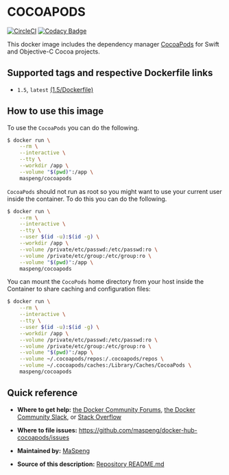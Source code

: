 # COCOAPODS
[![CircleCI](https://circleci.com/gh/MaSpeng/docker-hub-cocoapods/tree/master.svg?style=svg)](https://circleci.com/gh/MaSpeng/docker-hub-cocoapods/tree/master) [![Codacy Badge](https://api.codacy.com/project/badge/Grade/d73a415805a84e7db7f54287f6a5ee9c)](https://www.codacy.com/app/marco.spengler/docker-hub-cocoapods?utm_source=github.com&utm_medium=referral&utm_content=MaSpeng/docker-hub-cocoapods&utm_campaign=Badge_Grade)

This docker image includes the dependency manager [CocoaPods](https://cocoapods.org) for Swift and Objective-C Cocoa projects.

## Supported tags and respective Dockerfile links
* `1.5`, `latest` [(1.5/Dockerfile)](https://github.com/maspeng/docker-hub-cocoapods/blob/master/1.5/Dockerfile)

## How to use this image
To use the `CocoaPods` you can do the following.

```bash
$ docker run \
    --rm \
    --interactive \
    --tty \
    --workdir /app \
    --volume "$(pwd)":/app \
    maspeng/cocoapods
```

`CocoaPods` should not run as root so you might want to use your current user inside the container. To do this you can do the following.

```bash
$ docker run \
    --rm \
    --interactive \
    --tty \
    --user $(id -u):$(id -g) \
    --workdir /app \
    --volume /private/etc/passwd:/etc/passwd:ro \
    --volume /private/etc/group:/etc/group:ro \
    --volume "$(pwd)":/app \
    maspeng/cocoapods
```

You can mount the `CocoPods` home directory from your host inside the Container to share caching and configuration files:

```bash
$ docker run \
    --rm \
    --interactive \
    --tty \
    --user $(id -u):$(id -g) \
    --workdir /app \
    --volume /private/etc/passwd:/etc/passwd:ro \
    --volume /private/etc/group:/etc/group:ro \
    --volume "$(pwd)":/app \
    --volume ~/.cocoapods/repos:/.cocoapods/repos \
    --volume ~/.cocoapods/caches:/Library/Caches/CocoaPods \
    maspeng/cocoapods
```

## Quick reference
* **Where to get help:**
[the Docker Community Forums](https://forums.docker.com), [the Docker Community Slack](https://blog.docker.com/2016/11/introducing-docker-community-directory-docker-community-slack), or [Stack Overflow](https://stackoverflow.com/search?tab=newest&q=docker)

* **Where to file issues:**
https://github.com/maspeng/docker-hub-cocoapods/issues

* **Maintained by:**
[MaSpeng](https://github.com/MaSpeng)

* **Source of this description:**
[Repository README.md](https://github.com/maspeng/docker-hub-cocoapods/blob/master/README.md)
